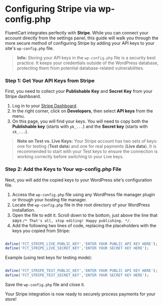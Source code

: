# Configuring Stripe via wp-config.php

FluentCart integrates perfectly with **Stripe**. While you can connect your account directly from the settings panel, this guide will walk you through the more secure method of configuring Stripe by adding your API keys to your site's `wp-config.php` file.

> **Info:** Storing your API keys in the `wp-config.php` file is a security best practice. It keeps your credentials outside of the WordPress database, protecting them from potential database-related vulnerabilities.

### Step 1: Get Your API Keys from Stripe

First, you need to collect your **Publishable Key** and **Secret Key** from your Stripe dashboard.

1.  Log in to your [Stripe Dashboard](https://dashboard.stripe.com/).
2.  In the right corner, click on **Developers**, then select **API keys** from the menu.
3.  On this page, you will find your keys. You will need to copy both the **Publishable key** (starts with `pk_...`) and the **Secret key** (starts with `sk_...`).

> **Note on Test vs. Live Keys:** Your Stripe account has two sets of keys: one for testing (**Test data**) and one for real payments (**Live data**). It is recommended to start with your Test keys to ensure the connection is working correctly before switching to your Live keys.

### Step 2: Add the Keys to Your wp-config.php File

Next, you will add the copied keys to your WordPress site's configuration file.

1.  Access the `wp-config.php` file using any WordPress file manager plugin or through your hosting file manager.
2.  Locate the `wp-config.php` file in the root directory of your WordPress installation.
3.  Open the file to edit it. Scroll down to the bottom, just above the line that says `/* That's all, stop editing! Happy publishing. */`.
4.  Add the following two lines of code, replacing the placeholders with the keys you copied from Stripe:

```php

define('FCT_STRIPE_LIVE_PUBLIC_KEY','ENTER YOUR PUBLIC API KEY HERE');
define('FCT_STRIPE_LIVE_SECRET_KEY','ENTER YOUR SECRET KEY HERE');
```

Example (using test keys for testing mode):

```php

define('FCT_STRIPE_TEST_PUBLIC_KEY','ENTER YOUR PUBLIC API KEY HERE');
define('FCT_STRIPE_TEST_SECRET_KEY','ENTER YOUR SECRET KEY HERE');
```

Save the `wp-config.php` file and close it.

Your Stripe integration is now ready to securely process payments for your store!